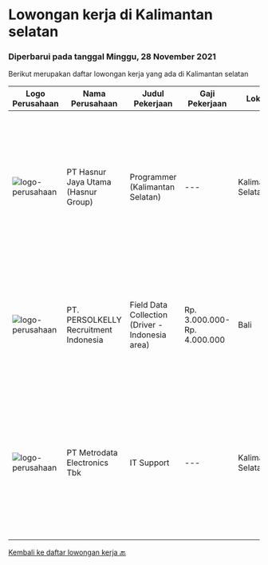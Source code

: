 
  # Lowongan kerja di Kalimantan selatan

  ### Diperbarui pada tanggal Minggu, 28 November 2021

  Berikut merupakan daftar lowongan kerja yang ada di Kalimantan selatan

  |Logo Perusahaan | Nama Perusahaan | Judul Pekerjaan | Gaji Pekerjaan | Lokasi | Deskripsi | Tanggal diunggah | Pranala |
  | -------------- | --------------- | --------------- | --------- | --------- | -------------- | ------- | ----------- |
  |![logo-perusahaan](https://image-service-cdn.seek.com.au/ce6f66b5ddea48c0961eddc201a535616844de99/ee4dce1061f3f616224767ad58cb2fc751b8d2dc)|PT Hasnur Jaya Utama (Hasnur Group)|Programmer (Kalimantan Selatan)|---|Kalimantan Selatan|Job Descriptions: Develops code and creates customized applications to enhance product based on business needs Investigates and resolves matters of...|Rabu, 24 November 2021|https://www.jobstreet.co.id/id/job/programmer-kalimantan-selatan-3699693?token=0~fd233f2d-5a93-42af-9446-ad375fd1fb32&sectionRank=1&jobId=jobstreet-id-job-3699693|
|![logo-perusahaan](https://image-service-cdn.seek.com.au/a778cc2d537d275f0abc3d64068f14c4c640057e/ee4dce1061f3f616224767ad58cb2fc751b8d2dc)|PT. PERSOLKELLY Recruitment Indonesia|Field Data Collection (Driver - Indonesia area)|Rp. 3.000.000-Rp. 4.000.000|Bali|Role Responsibility : Collect (map) imaginary in the areas as per instructed by leader. To fulfill mapping target in daily/monthly basis &amp;...|Senin, 01 November 2021|https://www.jobstreet.co.id/id/job/field-data-collection-driver-indonesia-area-3675577?token=0~fd233f2d-5a93-42af-9446-ad375fd1fb32&sectionRank=2&jobId=jobstreet-id-job-3675577|
|![logo-perusahaan](https://image-service-cdn.seek.com.au/0d75518309b56a3cff39daa569b0ba02cc7a22f2/ee4dce1061f3f616224767ad58cb2fc751b8d2dc)|PT Metrodata Electronics Tbk|IT Support|---|Kalimantan Selatan|Melaksanakan pekerjaan di kantor penempatan masing-masing selama jam 08.00 – 17.00 Waktu Indonesia Barat/Waktu Indonesia Tengah, sesuai lokasi...|Senin, 22 November 2021|https://www.jobstreet.co.id/id/job/it-support-1029645245?token=0~fd233f2d-5a93-42af-9446-ad375fd1fb32&sectionRank=3&jobId=jobstreet-id-job-1029645245|


  [Kembali ke daftar lowongan kerja 🔙](../README.md#daftar-lowongan-kerja)
  